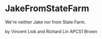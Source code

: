 # JakeFromStateFarm
We're neither Jake nor from State Farm. 

by Vincent Liok and Richard Lin
APCS1 Brown
